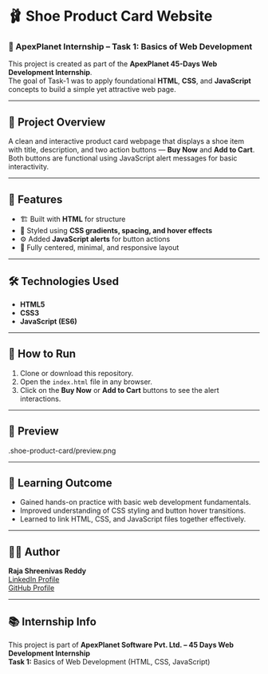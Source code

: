 # 🩰 Shoe Product Card Website
### 🎯 ApexPlanet Internship – Task 1: Basics of Web Development

This project is created as part of the **ApexPlanet 45-Days Web Development Internship**.  
The goal of Task-1 was to apply foundational **HTML**, **CSS**, and **JavaScript** concepts to build a simple yet attractive web page.

---

## 📄 Project Overview
A clean and interactive product card webpage that displays a shoe item with title, description, and two action buttons — **Buy Now** and **Add to Cart**.  
Both buttons are functional using JavaScript alert messages for basic interactivity.

---

## 🧩 Features
- 🏗️ Built with **HTML** for structure  
- 🎨 Styled using **CSS gradients, spacing, and hover effects**  
- ⚙️ Added **JavaScript alerts** for button actions  
- 📱 Fully centered, minimal, and responsive layout  

---

## 🛠️ Technologies Used
- **HTML5**  
- **CSS3**  
- **JavaScript (ES6)**  

---

## 🚀 How to Run
1. Clone or download this repository.  
2. Open the `index.html` file in any browser.  
3. Click on the **Buy Now** or **Add to Cart** buttons to see the alert interactions.

---

## 📸 Preview
.shoe-product-card/preview.png

---

## 🧠 Learning Outcome
- Gained hands-on practice with basic web development fundamentals.  
- Improved understanding of CSS styling and button hover transitions.  
- Learned to link HTML, CSS, and JavaScript files together effectively.

---

## 👩‍💻 Author
**Raja Shreenivas Reddy**  
[LinkedIn Profile](https://www.linkedin.com/in/raja-shreenivas-reddy-472265304)  
[GitHub Profile](https://github.com/RAJASHREENIVASREDDY)

---

## 📚 Internship Info
This project is part of **ApexPlanet Software Pvt. Ltd. – 45 Days Web Development Internship**  
**Task 1:** Basics of Web Development (HTML, CSS, JavaScript)
